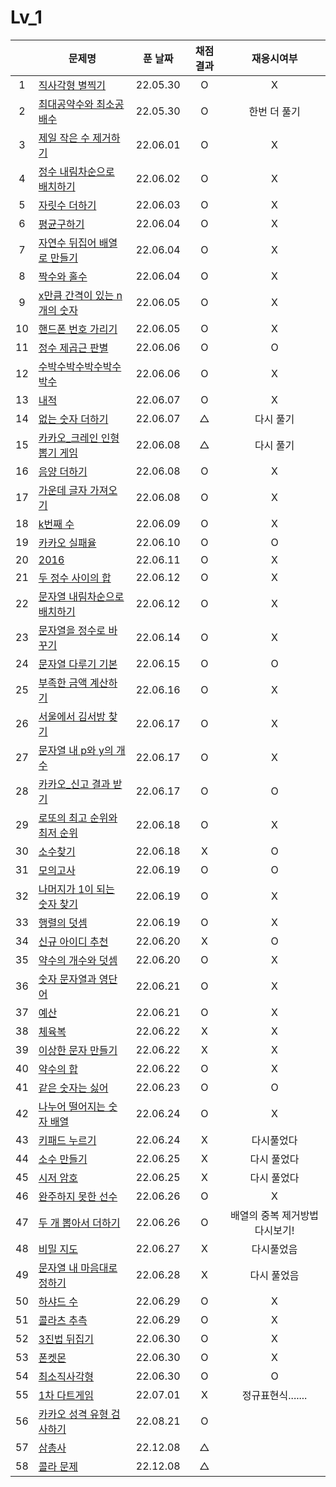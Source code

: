 # Lv_1

|     | 문제명                                            | 푼 날짜  | 채점 결과 |           재응시여부           |
| :-: | ------------------------------------------------- | :------: | :-------: | :----------------------------: |
|  1  | [직사각형 별찍기](./starRectangle.js)             | 22.05.30 |     O     |               X                |
|  2  | [최대공약수와 최소공배수](./GcdLcm.js)            | 22.05.30 |     O     |          한번 더 풀기          |
|  3  | [제일 작은 수 제거하기](./sliceMin.js)            | 22.06.01 |     O     |               X                |
|  4  | [정수 내림차순으로 배치하기](./sortNumber.js)     | 22.06.02 |     O     |               X                |
|  5  | [자릿수 더하기](./positionSum.js)                 | 22.06.03 |     O     |               X                |
|  6  | [평균구하기](./average.js)                        | 22.06.04 |     O     |               X                |
|  7  | [자연수 뒤집어 배열로 만들기](./reverseNumber.js) | 22.06.04 |     O     |               X                |
|  8  | [짝수와 홀수](./oddOrEven.js)                     | 22.06.04 |     O     |               X                |
|  9  | [x만큼 간격이 있는 n개의 숫자](./xLength.js)      | 22.06.05 |     O     |               X                |
| 10  | [핸드폰 번호 가리기](./hideNumber.js)             | 22.06.05 |     O     |               X                |
| 11  | [정수 제곱근 판별](./integerSqrt.js)              | 22.06.06 |     O     |               O                |
| 12  | [수박수박수박수박수박수](./watermelon.js)         | 22.06.06 |     O     |               X                |
| 13  | [내적](./dotProduct.js)                           | 22.06.07 |     O     |               X                |
| 14  | [없는 숫자 더하기](./accNoNumbers.js)             | 22.06.07 |     △     |           다시 풀기            |
| 15  | [카카오\_크레인 인형뽑기 게임](./pickdolls.js)    | 22.06.08 |     △     |           다시 풀기            |
| 16  | [음양 더하기](./accPlusMinus.js)                  | 22.06.08 |     O     |               X                |
| 17  | [가운데 글자 가져오기](./bringMid.js)             | 22.06.08 |     O     |               X                |
| 18  | [k번째 수](./kNumber.js)                          | 22.06.09 |     O     |               X                |
| 19  | [카카오 실패율](./failRatio.js)                   | 22.06.10 |     O     |               O                |
| 20  | [2016](./2016.js)                                 | 22.06.11 |     O     |               X                |
| 21  | [두 정수 사이의 합](./betweenAandB.js)            | 22.06.12 |     O     |               X                |
| 22  | [문자열 내림차순으로 배치하기](./sortString.js)   | 22.06.12 |     O     |               X                |
| 23  | [문자열을 정수로 바꾸기](./stringToNumber.js)     | 22.06.14 |     O     |               X                |
| 24  | [문자열 다루기 기본](./basicString.js)            | 22.06.15 |     O     |               O                |
| 25  | [부족한 금액 계산하기](./shortMoney.js)           | 22.06.16 |     O     |               X                |
| 26  | [서울에서 김서방 찾기](./findKim.js)              | 22.06.17 |     O     |               X                |
| 27  | [문자열 내 p와 y의 개수](./pyInTheString.js)      | 22.06.17 |     O     |               X                |
| 28  | [카카오\_신고 결과 받기](./reportingMail.js)      | 22.06.17 |     O     |               O                |
| 29  | [로또의 최고 순위와 최저 순위](./lottoMinMax.js)  | 22.06.18 |     O     |               X                |
| 30  | [소수찾기](./findPrimeNumber.js)                  | 22.06.18 |     X     |               O                |
| 31  | [모의고사](./mockTest.js)                         | 22.06.19 |     O     |               O                |
| 32  | [나머지가 1이 되는 숫자 찾기](./findRestValue.js) | 22.06.19 |     O     |               X                |
| 33  | [행렬의 덧셈](./addMatrix.js)                     | 22.06.19 |     O     |               X                |
| 34  | [신규 아이디 추천](./recommandNewId.js)           | 22.06.20 |     X     |               O                |
| 35  | [약수의 개수와 덧셈](./betweenNumbers.js)         | 22.06.20 |     O     |               X                |
| 36  | [숫자 문자열과 영단어](./numberAndWord.js)        | 22.06.21 |     O     |               X                |
| 37  | [예산](./budget.js)                               | 22.06.21 |     O     |               X                |
| 38  | [체육복](./trainingClothes.js)                    | 22.06.22 |     X     |               X                |
| 39  | [이상한 문자 만들기](./strangeString.js)          | 22.06.22 |     X     |               X                |
| 40  | [약수의 합](./sumDivisor.js)                      | 22.06.22 |     O     |               X                |
| 41  | [같은 숫자는 싫어](./hateSameNumber.js)           | 22.06.23 |     O     |               O                |
| 42  | [나누어 떨어지는 숫자 배열](./fitNumberArray.js)  | 22.06.24 |     O     |               X                |
| 43  | [키패드 누르기](./pushKeypad.js)                  | 22.06.24 |     X     |           다시풀었다           |
| 44  | [소수 만들기](./makePrimeNumber.js)               | 22.06.25 |     X     |          다시 풀었다           |
| 45  | [시저 암호](./caesarPassword.js)                  | 22.06.25 |     X     |          다시 풀었다           |
| 46  | [완주하지 못한 선수](./notCompletion.js)          | 22.06.26 |     O     |               X                |
| 47  | [두 개 뽑아서 더하기](./popTwoSum.js)             | 22.06.26 |     O     | 배열의 중복 제거방법 다시보기! |
| 48  | [비밀 지도](./secretMap.js)                       | 22.06.27 |     X     |           다시풀었음           |
| 49  | [문자열 내 마음대로 정하기](./asonelikes.js)      | 22.06.28 |     X     |          다시 풀었음           |
| 50  | [하샤드 수](./hashadNumber.js)                    | 22.06.29 |     O     |               X                |
| 51  | [콜라츠 추측](./collatz.js)                       | 22.06.29 |     O     |               X                |
| 52  | [3진법 뒤집기](./reverse3.js)                     | 22.06.30 |     O     |               X                |
| 53  | [폰켓몬](./phonekemon.js)                         | 22.06.30 |     O     |               X                |
| 54  | [최소직사각형](./minimumRect.js)                  | 22.06.30 |     O     |               O                |
| 55  | [1차 다트게임](./dartGame.js)                     | 22.07.01 |     X     |       정규표현식.......        |
| 56  | [카카오 성격 유형 검사하기](./mbti.js)            | 22.08.21 |     O     |                                |
| 57  | [삼총사](./threePeople.js)                        | 22.12.08 |     △     |
| 58  | [콜라 문제](./coke.js)                            | 22.12.08 |     △     |
